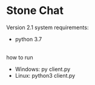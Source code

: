 # Stone Chat
Version 2.1
system requirements:
<ul>
  <li>python 3.7</li>
</ul>
<br>
how to run<br>
<ul>
  <li>Windows: py client.py</li>
  <li>Linux: python3 client.py</li>
<ul>
